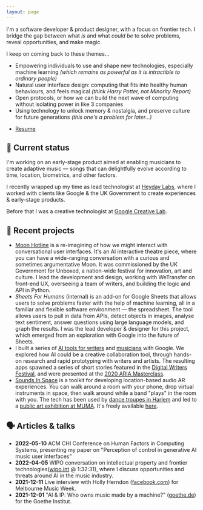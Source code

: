 ```yaml
---
layout: page
---
```


I'm a software developer &amp; product designer, with a focus on frontier tech. I bridge the
gap between what *is* and what *could be* to solve problems, reveal opportunities, and make magic.

I keep on coming back to these themes...

- Empowering individuals to use and shape new technologies, especially
  machine learning *(which remains as powerful as it is
  intractible to ordinary people)*
- Natural user interface design: computing that fits into healthy
  human behaviours, and feels magical *(think Harry Potter, not Minority
  Report)*
- Open protocols, or how we can build the next wave of computing without isolating
  power in like 3 companies
- Using technology to unlock memory &amp; nostalgia, and preserve culture for
  future generations *(this one's a problem for later...)*

<ul class="files">
  <li><a href="{{config.cdnUrl}}/rupert-resume-jun2022.pdf" target="_blank" download>Resume</a></li>
</ul>

## <span class="emoji">🔮</span> Current status

I'm working on an early-stage product aimed at enabling musicians to create
adaptive music &mdash; songs that can delightfully evolve according to time, location,
biometrics, and other factors.

I recently wrapped up my time as lead technologist at
<a href="https://heydaylabs.co" target="_blank">Heyday Labs</a>, where I
worked with clients like Google &amp; the UK Government to create experiences
&amp; early-stage products.

Before that I was a creative technologist at
<a href="https://experiments.withgoogle.com/search?q=google%20creative%20lab"
target="_blank">Google Creative Lab</a>.

## <span class="emoji">📓</span> Recent projects

- <a href="https://moonhotline.tourdemoon.com" target="_blank">Moon Hotline</a> is a re-imagining of how we
  might interact with conversational user interfaces. It's an AI interactive
  theatre piece, where you can have a wide-ranging conversation with a
  curious and sometimes argumentative Moon. It was commissioned by
  the UK Government for Unboxed, a nation-wide festival for innovation, art and
  culture. I lead the development and design, working with WeTransfer on front-end
  UX, overseeing a team of writers, and building the logic and API in Python.
- *Sheets For Humans* (internal) is an add-on for Google Sheets that allows users to solve
  problems faster with the help of machine learning, all in a familiar and
  flexible software
  environment &mdash; the spreadsheet. The tool allows users to pull in data from
  APIs, detect objects in images, analyse text sentiment, answer questions using
  large language models, and graph the results. I
  was the lead developer & designer for this project, which emerged from an
  exploration with Google into the future of Sheets.
- I built a series of <a
  href="https://experiments.withgoogle.com/collection/aiwriting" target="_blank">AI tools for
  writers</a> and
  <a href="https://www.youtube.com/watch?v=MbKsRJ5MsnA" target="_blank">musicians</a> with Google. We explored how
  AI could be a creative collaboration tool, through
  hands-on research and rapid prototyping with writers and artists. The
  resulting apps spawned a
  series of short stories featured in the <a
  href="https://2019.digitalwritersfestival.com/event/creativity-inside-the-machine/"
  target="_blank">Digital Writers
  Festival</a>,
  and were presented at the <a
  href="https://www.aria.com.au/awards/news/aria-masterclass-machine-learning-ai-music"
  target="_blank">2020 ARIA
  Masterclass</a>.
- <a href="https://experiments.withgoogle.com/sounds-in-space" target="_blank">Sounds In Space</a> is a
  toolkit for developing location-based audio AR experiences. You can walk
  around a room with your phone, drop virtual instruments in space, then walk
  around while a band "plays" in the room with you. The tech has been used by
  <a href="https://heidilatskydance.org/displayed" target="_blank">dance troupes in Harlem</a> and led to a
  <a href="https://vimeo.com/393792407" target="_blank">public art exhibition at MUMA</a>. It's freely
  available <a href="https://github.com/googlecreativelab/sounds-in-space" target="_blank">here</a>.


## <span class="emoji">🗣</span> Articles & talks

- **2022-05-10** ACM CHI Conference on Human Factors in Computing Systems,
  presenting my paper on "Perception of control in generative AI music user interfaces"
- **2022-04-05** WIPO conversation on intellectual property and frontier
  technologies(<a
  href="https://c.connectedviews.com/05/SitePlayer/wipo?session=115052&starttime=4709" target="_blank">wipo.int</a>
  @ 1:32:31), where I discuss opportunities and threats around AI in the music
  industry.
- **2021-12-11** Live interview with Holly Herndon
(<a
href="https://www.facebook.com/watch/live/?ref=watch_permalink&v=431296195362579"
target="_blank">facebook.com</a>)
  for Melbourne Music Week.
- **2021-12-01** "AI & IP: Who owns music made by a machine?"
(<a
href="https://www.goethe.de/prj/k40/en/mus/machine-music.html" target="_blank">goethe.de</a>)
for the Goethe Institut.
